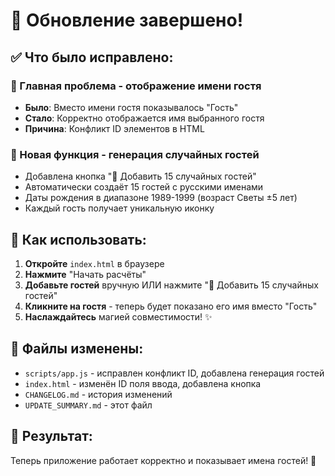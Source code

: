 # 🎉 Обновление завершено!

## ✅ Что было исправлено:

### 🐛 Главная проблема - отображение имени гостя
- **Было**: Вместо имени гостя показывалось "Гость"
- **Стало**: Корректно отображается имя выбранного гостя
- **Причина**: Конфликт ID элементов в HTML

### 🎲 Новая функция - генерация случайных гостей
- Добавлена кнопка "🎲 Добавить 15 случайных гостей"
- Автоматически создаёт 15 гостей с русскими именами
- Даты рождения в диапазоне 1989-1999 (возраст Светы ±5 лет)
- Каждый гость получает уникальную иконку

## 🚀 Как использовать:

1. **Откройте** `index.html` в браузере
2. **Нажмите** "Начать расчёты"
3. **Добавьте гостей** вручную ИЛИ нажмите "🎲 Добавить 15 случайных гостей"
4. **Кликните на гостя** - теперь будет показано его имя вместо "Гость"
5. **Наслаждайтесь** магией совместимости! ✨

## 📁 Файлы изменены:
- `scripts/app.js` - исправлен конфликт ID, добавлена генерация гостей
- `index.html` - изменён ID поля ввода, добавлена кнопка
- `CHANGELOG.md` - история изменений
- `UPDATE_SUMMARY.md` - этот файл

## 🎯 Результат:
Теперь приложение работает корректно и показывает имена гостей! 🌟
